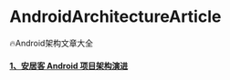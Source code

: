 # AndroidArchitectureArticle
🔥Android架构文章大全


#### [1、安居客 Android 项目架构演进](http://baronzhang.com/blog/Framework/%E5%AE%89%E5%B1%85%E5%AE%A2Android%E9%A1%B9%E7%9B%AE%E6%9E%B6%E6%9E%84%E6%BC%94%E8%BF%9B/)

